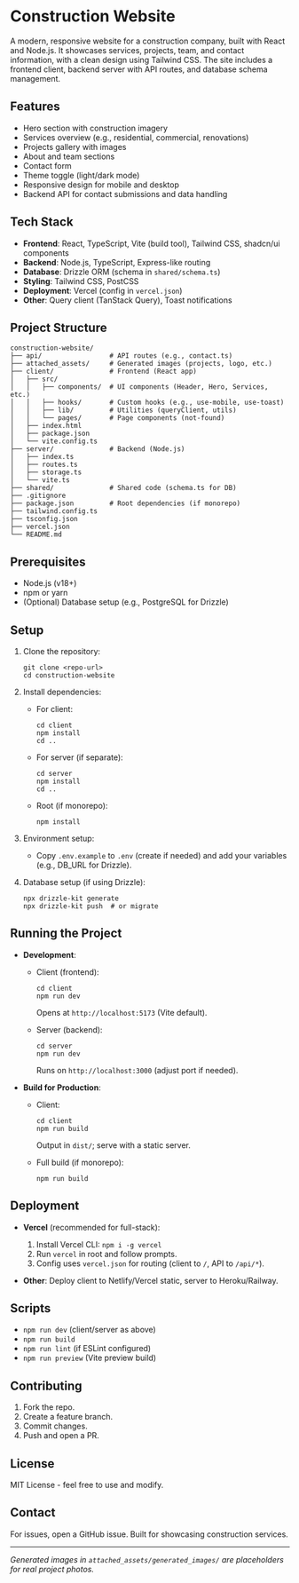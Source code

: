 # Construction Website

A modern, responsive website for a construction company, built with React and Node.js. It showcases services, projects, team, and contact information, with a clean design using Tailwind CSS. The site includes a frontend client, backend server with API routes, and database schema management.

## Features
- Hero section with construction imagery
- Services overview (e.g., residential, commercial, renovations)
- Projects gallery with images
- About and team sections
- Contact form
- Theme toggle (light/dark mode)
- Responsive design for mobile and desktop
- Backend API for contact submissions and data handling

## Tech Stack
- **Frontend**: React, TypeScript, Vite (build tool), Tailwind CSS, shadcn/ui components
- **Backend**: Node.js, TypeScript, Express-like routing
- **Database**: Drizzle ORM (schema in `shared/schema.ts`)
- **Styling**: Tailwind CSS, PostCSS
- **Deployment**: Vercel (config in `vercel.json`)
- **Other**: Query client (TanStack Query), Toast notifications

## Project Structure
```
construction-website/
├── api/                 # API routes (e.g., contact.ts)
├── attached_assets/     # Generated images (projects, logo, etc.)
├── client/              # Frontend (React app)
│   ├── src/
│   │   ├── components/  # UI components (Header, Hero, Services, etc.)
│   │   ├── hooks/       # Custom hooks (e.g., use-mobile, use-toast)
│   │   ├── lib/         # Utilities (queryClient, utils)
│   │   └── pages/       # Page components (not-found)
│   ├── index.html
│   ├── package.json
│   └── vite.config.ts
├── server/              # Backend (Node.js)
│   ├── index.ts
│   ├── routes.ts
│   ├── storage.ts
│   └── vite.ts
├── shared/              # Shared code (schema.ts for DB)
├── .gitignore
├── package.json         # Root dependencies (if monorepo)
├── tailwind.config.ts
├── tsconfig.json
├── vercel.json
└── README.md
```

## Prerequisites
- Node.js (v18+)
- npm or yarn
- (Optional) Database setup (e.g., PostgreSQL for Drizzle)

## Setup
1. Clone the repository:
   ```
   git clone <repo-url>
   cd construction-website
   ```

2. Install dependencies:
   - For client:
     ```
     cd client
     npm install
     cd ..
     ```
   - For server (if separate):
     ```
     cd server
     npm install
     cd ..
     ```
   - Root (if monorepo):
     ```
     npm install
     ```

3. Environment setup:
   - Copy `.env.example` to `.env` (create if needed) and add your variables (e.g., DB_URL for Drizzle).

4. Database setup (if using Drizzle):
   ```
   npx drizzle-kit generate
   npx drizzle-kit push  # or migrate
   ```

## Running the Project
- **Development**:
  - Client (frontend):
    ```
    cd client
    npm run dev
    ```
    Opens at `http://localhost:5173` (Vite default).

  - Server (backend):
    ```
    cd server
    npm run dev
    ```
    Runs on `http://localhost:3000` (adjust port if needed).

- **Build for Production**:
  - Client:
    ```
    cd client
    npm run build
    ```
    Output in `dist/`; serve with a static server.

  - Full build (if monorepo):
    ```
    npm run build
    ```

## Deployment
- **Vercel** (recommended for full-stack):
  1. Install Vercel CLI: `npm i -g vercel`
  2. Run `vercel` in root and follow prompts.
  3. Config uses `vercel.json` for routing (client to `/`, API to `/api/*`).

- **Other**: Deploy client to Netlify/Vercel static, server to Heroku/Railway.

## Scripts
- `npm run dev` (client/server as above)
- `npm run build`
- `npm run lint` (if ESLint configured)
- `npm run preview` (Vite preview build)

## Contributing
1. Fork the repo.
2. Create a feature branch.
3. Commit changes.
4. Push and open a PR.

## License
MIT License - feel free to use and modify.

## Contact
For issues, open a GitHub issue. Built for showcasing construction services.

---

*Generated images in `attached_assets/generated_images/` are placeholders for real project photos.*
